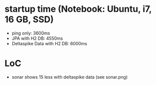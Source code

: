 # startup time (Notebook: Ubuntu, i7, 16 GB, SSD)
* ping only: 3600ms
* JPA with H2 DB: 4550ms
* Deltaspike Data with H2 DB: 6000ms

# LoC
* sonar shows 15 less with deltaspike data (see sonar.png)
